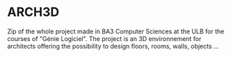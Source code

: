 # ARCH3D

Zip of the whole project made in BA3 Computer Sciences at the ULB for the courses of "Génie Logiciel".
The project is an 3D environnement for architects offering the possibility to design floors, rooms, walls, objects ...
